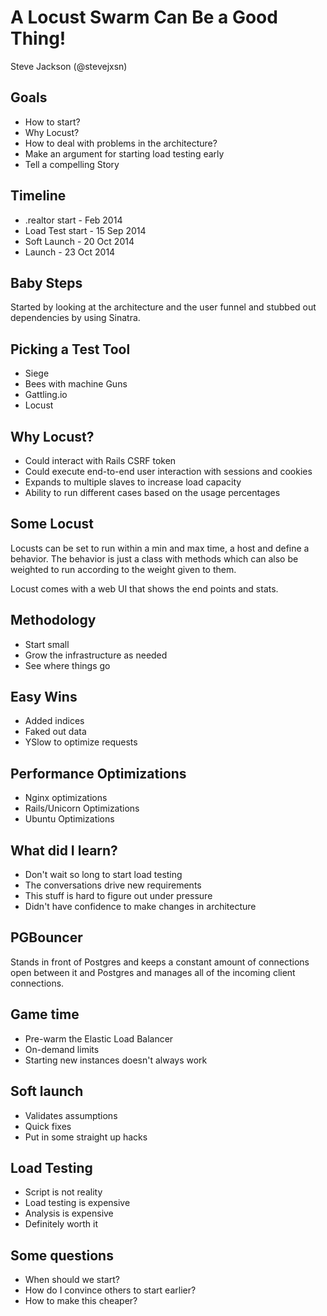 # A Locust Swarm Can Be a Good Thing!

Steve Jackson (@stevejxsn)

## Goals

* How to start?
* Why Locust?
* How to deal with problems in the architecture?
* Make an argument for starting load testing early
* Tell a compelling Story

## Timeline

* .realtor start - Feb 2014
* Load Test start - 15 Sep 2014
* Soft Launch - 20 Oct 2014
* Launch - 23 Oct 2014

## Baby Steps

Started by looking at the architecture and the user funnel and stubbed out dependencies by using Sinatra.

## Picking a Test Tool

* Siege
* Bees with machine Guns
* Gattling.io
* Locust

## Why Locust?

* Could interact with Rails CSRF token
* Could execute end-to-end user interaction with sessions and cookies
* Expands to multiple slaves to increase load capacity
* Ability to run different cases based on the usage percentages

## Some Locust

Locusts can be set to run within a min and max time, a host and define a behavior. The behavior is just a class with methods which can also be weighted to run according to the weight given to them.

Locust comes with a web UI that shows the end points and stats.

## Methodology

* Start small
* Grow the infrastructure as needed
* See where things go

## Easy Wins

* Added indices
* Faked out data
* YSlow to optimize requests

## Performance Optimizations

* Nginx optimizations
* Rails/Unicorn Optimizations
* Ubuntu Optimizations

## What did I learn?

* Don't wait so long to start load testing
* The conversations drive new requirements
* This stuff is hard to figure out under pressure
* Didn't have confidence to make changes in architecture

## PGBouncer

Stands in front of Postgres and keeps a constant amount of connections open between it and Postgres and manages all of the incoming client connections.

## Game time

* Pre-warm the Elastic Load Balancer
* On-demand limits
* Starting new instances doesn't always work

## Soft launch

* Validates assumptions
* Quick fixes
* Put in some straight up hacks

## Load Testing

* Script is not reality
* Load testing is expensive
* Analysis is expensive
* Definitely worth it

## Some questions

* When should we start?
* How do I convince others to start earlier?
* How to make this cheaper?
